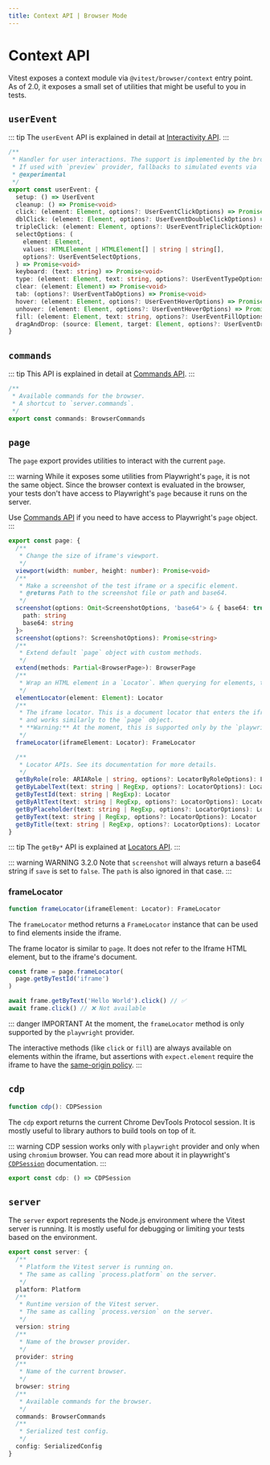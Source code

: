 ```yaml
---
title: Context API | Browser Mode
---
```


# Context API

Vitest exposes a context module via `@vitest/browser/context` entry point. As of 2.0, it exposes a small set of utilities that might be useful to you in tests.

## `userEvent`

::: tip
The `userEvent` API is explained in detail at [Interactivity API](/guide/browser/interactivity-api).
:::

```ts
/**
 * Handler for user interactions. The support is implemented by the browser provider (`playwright` or `webdriverio`).
 * If used with `preview` provider, fallbacks to simulated events via `@testing-library/user-event`.
 * @experimental
 */
export const userEvent: {
  setup: () => UserEvent
  cleanup: () => Promise<void>
  click: (element: Element, options?: UserEventClickOptions) => Promise<void>
  dblClick: (element: Element, options?: UserEventDoubleClickOptions) => Promise<void>
  tripleClick: (element: Element, options?: UserEventTripleClickOptions) => Promise<void>
  selectOptions: (
    element: Element,
    values: HTMLElement | HTMLElement[] | string | string[],
    options?: UserEventSelectOptions,
  ) => Promise<void>
  keyboard: (text: string) => Promise<void>
  type: (element: Element, text: string, options?: UserEventTypeOptions) => Promise<void>
  clear: (element: Element) => Promise<void>
  tab: (options?: UserEventTabOptions) => Promise<void>
  hover: (element: Element, options?: UserEventHoverOptions) => Promise<void>
  unhover: (element: Element, options?: UserEventHoverOptions) => Promise<void>
  fill: (element: Element, text: string, options?: UserEventFillOptions) => Promise<void>
  dragAndDrop: (source: Element, target: Element, options?: UserEventDragAndDropOptions) => Promise<void>
}
```

## `commands`

::: tip
This API is explained in detail at [Commands API](/guide/browser/commands).
:::

```ts
/**
 * Available commands for the browser.
 * A shortcut to `server.commands`.
 */
export const commands: BrowserCommands
```

## `page`

The `page` export provides utilities to interact with the current `page`.

::: warning
While it exposes some utilities from Playwright's `page`, it is not the same object. Since the browser context is evaluated in the browser, your tests don't have access to Playwright's `page` because it runs on the server.

Use [Commands API](/guide/browser/commands) if you need to have access to Playwright's `page` object.
:::

```ts
export const page: {
  /**
   * Change the size of iframe's viewport.
   */
  viewport(width: number, height: number): Promise<void>
  /**
   * Make a screenshot of the test iframe or a specific element.
   * @returns Path to the screenshot file or path and base64.
   */
  screenshot(options: Omit<ScreenshotOptions, 'base64'> & { base64: true }): Promise<{
    path: string
    base64: string
  }>
  screenshot(options?: ScreenshotOptions): Promise<string>
  /**
   * Extend default `page` object with custom methods.
   */
  extend(methods: Partial<BrowserPage>): BrowserPage
  /**
   * Wrap an HTML element in a `Locator`. When querying for elements, the search will always return this element.
   */
  elementLocator(element: Element): Locator
  /**
   * The iframe locator. This is a document locator that enters the iframe body
   * and works similarly to the `page` object.
   * **Warning:** At the moment, this is supported only by the `playwright` provider.
   */
  frameLocator(iframeElement: Locator): FrameLocator

  /**
   * Locator APIs. See its documentation for more details.
   */
  getByRole(role: ARIARole | string, options?: LocatorByRoleOptions): Locator
  getByLabelText(text: string | RegExp, options?: LocatorOptions): Locator
  getByTestId(text: string | RegExp): Locator
  getByAltText(text: string | RegExp, options?: LocatorOptions): Locator
  getByPlaceholder(text: string | RegExp, options?: LocatorOptions): Locator
  getByText(text: string | RegExp, options?: LocatorOptions): Locator
  getByTitle(text: string | RegExp, options?: LocatorOptions): Locator
}
```

::: tip
The `getBy*` API is explained at [Locators API](/guide/browser/locators).
:::

::: warning WARNING <Version>3.2.0</Version>
Note that `screenshot` will always return a base64 string if `save` is set to `false`.
The `path` is also ignored in that case.
:::

### frameLocator

```ts
function frameLocator(iframeElement: Locator): FrameLocator
```

The `frameLocator` method returns a `FrameLocator` instance that can be used to find elements inside the iframe.

The frame locator is similar to `page`. It does not refer to the Iframe HTML element, but to the iframe's document.

```ts
const frame = page.frameLocator(
  page.getByTestId('iframe')
)

await frame.getByText('Hello World').click() // ✅
await frame.click() // ❌ Not available
```

::: danger IMPORTANT
At the moment, the `frameLocator` method is only supported by the `playwright` provider.

The interactive methods (like `click` or `fill`) are always available on elements within the iframe, but assertions with `expect.element` require the iframe to have the [same-origin policy](https://developer.mozilla.org/en-US/docs/Web/Security/Same-origin_policy).
:::

## `cdp`

```ts
function cdp(): CDPSession
```

The `cdp` export returns the current Chrome DevTools Protocol session. It is mostly useful to library authors to build tools on top of it.

::: warning
CDP session works only with `playwright` provider and only when using `chromium` browser. You can read more about it in playwright's [`CDPSession`](https://playwright.dev/docs/api/class-cdpsession) documentation.
:::

```ts
export const cdp: () => CDPSession
```

## `server`

The `server` export represents the Node.js environment where the Vitest server is running. It is mostly useful for debugging or limiting your tests based on the environment.

```ts
export const server: {
  /**
   * Platform the Vitest server is running on.
   * The same as calling `process.platform` on the server.
   */
  platform: Platform
  /**
   * Runtime version of the Vitest server.
   * The same as calling `process.version` on the server.
   */
  version: string
  /**
   * Name of the browser provider.
   */
  provider: string
  /**
   * Name of the current browser.
   */
  browser: string
  /**
   * Available commands for the browser.
   */
  commands: BrowserCommands
  /**
   * Serialized test config.
   */
  config: SerializedConfig
}
```
